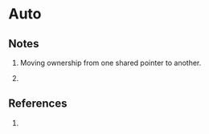 # Auto

## Notes
1. Moving ownership from one shared pointer to another.

2. 

## References

1. 


